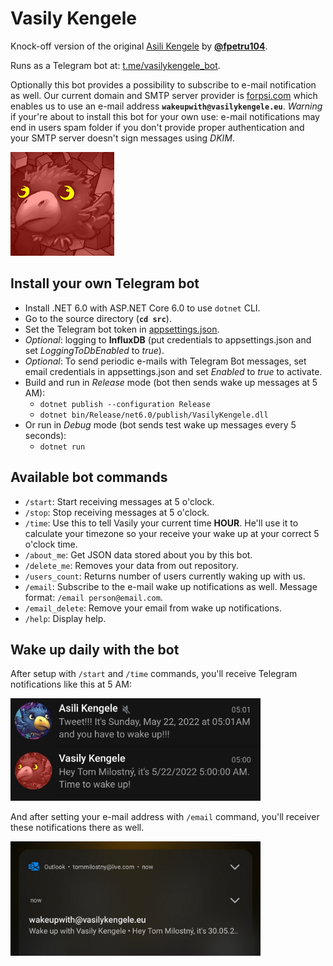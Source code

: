 # Vasily Kengele

Knock-off version of the original [Asili Kengele](https://linktr.ee/asilikengele) by **[@fpetru104](https://github.com/fpetru104)**.

Runs as a Telegram bot at: [t.me/vasilykengele_bot](t.me/vasilykengele_bot).

Optionally this bot provides a possibility to subscribe to e-mail notification as well. Our current domain and SMTP server provider is [forpsi.com](https://www.forpsi.com/) which enables us to use an e-mail address **``wakeupwith@vasilykengele.eu``**. *Warning* if your're about to install this bot for your own use: e-mail notifications may end in users spam folder if you don't provide proper authentication and your SMTP server doesn't sign messages using *DKIM*.

<img src="img/vasily.jpg" alt="Vasily Kengele photo" width="166"/>

## Install your own Telegram bot
- Install .NET 6.0 with ASP.NET Core 6.0 to use ``dotnet`` CLI.
- Go to the source directory (**``cd src``**).
- Set the Telegram bot token in [appsettings.json](VasilyKengele/appsettings.json).
- *Optional*: logging to **InfluxDB** (put credentials to appsettings.json and set *LoggingToDbEnabled* to *true*).
- *Optional*: To send periodic e-mails with Telegram Bot messages, set email credentials in appsettings.json and set *Enabled* to *true* to activate.
- Build and run in *Release* mode (bot then sends wake up messages at 5 AM):
    - ``dotnet publish --configuration Release``
    - ``dotnet bin/Release/net6.0/publish/VasilyKengele.dll``
- Or run in *Debug* mode (bot sends test wake up messages every 5 seconds):
    - ``dotnet run``

## Available bot commands
- ``/start``: Start receiving messages at 5 o'clock.
- ``/stop``: Stop receiving messages at 5 o'clock.
- ``/time``: Use this to tell Vasily your current time **HOUR**. He'll use it to calculate your timezone so your receive your wake up at your correct 5 o'clock time.
- ``/about_me``: Get JSON data stored about you by this bot.
- ``/delete_me``: Removes your data from out repository.
- ``/users_count``: Returns number of users currently waking up with us.
- ``/email``: Subscribe to the e-mail wake up notifications as well. Message format: ``/email person@email.com``.
- ``/email_delete``: Remove your email from wake up notifications.
- ``/help``: Display help.

## Wake up daily with the bot
After setup with ``/start`` and ``/time`` commands, you'll receive Telegram notifications like this at 5 AM:

<img src="img/telegram.jpg" alt="Telegram notifications example" width="400"/>

And after setting your e-mail address with ``/email`` command, you'll receiver these notifications there as well.

<img src="img/email.jpg" alt="Telegram notifications example" width="400"/>
